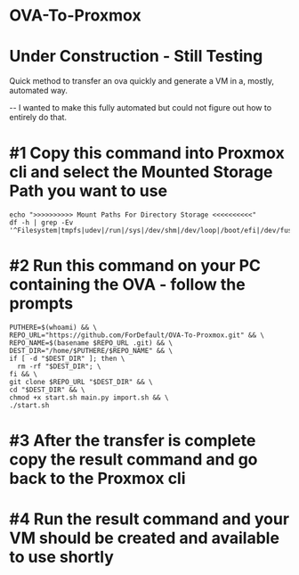# OVA-To-Proxmox

# Under Construction - Still Testing

Quick method to transfer an ova quickly and generate a VM in a, mostly, automated way.


-- I wanted to make this fully automated but could not figure out how to entirely do that. 


# #1  Copy this command into Proxmox cli and select the Mounted Storage Path you want to use

```
echo ">>>>>>>>>> Mount Paths For Directory Storage <<<<<<<<<<"
df -h | grep -Ev '^Filesystem|tmpfs|udev|/run|/sys|/dev/shm|/dev/loop|/boot/efi|/dev/fuse'

```
# #2  Run this command on your PC containing the OVA - follow the prompts
```
PUTHERE=$(whoami) && \
REPO_URL="https://github.com/ForDefault/OVA-To-Proxmox.git" && \
REPO_NAME=$(basename $REPO_URL .git) && \
DEST_DIR="/home/$PUTHERE/$REPO_NAME" && \
if [ -d "$DEST_DIR" ]; then \
  rm -rf "$DEST_DIR"; \
fi && \
git clone $REPO_URL "$DEST_DIR" && \
cd "$DEST_DIR" && \
chmod +x start.sh main.py import.sh && \
./start.sh

```
# #3  After the transfer is complete copy the result command and go back to the Proxmox cli

# #4  Run the result command and your VM should be created and available to use shortly
